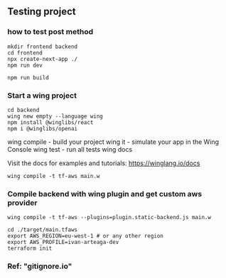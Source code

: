 ## **Testing project**

### **how to test post method**

```
mkdir frontend backend
cd frontend
npx create-next-app ./
npm run dev

npm run build
```

### **Start a wing project**

```
cd backend
wing new empty --language wing
npm install @winglibs/react
npm i @winglibs/openai
```

wing compile - build your project
wing it - simulate your app in the Wing Console
wing test - run all tests
wing docs

Visit the docs for examples and tutorials: https://winglang.io/docs

```
wing compile -t tf-aws main.w
```

### **Compile backend with wing plugin and get custom aws provider**

```
wing compile -t tf-aws --plugins=plugin.static-backend.js main.w
```

```
cd ./target/main.tfaws
export AWS_REGION=eu-west-1 # or any other region
export AWS_PROFILE=ivan-arteaga-dev
terraform init
```

### **Ref:** "gitignore.io"
